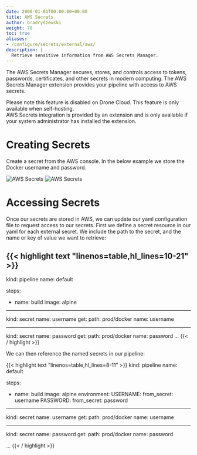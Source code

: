 ```yaml
---
date: 2000-01-01T00:00:00+00:00
title: AWS Secrets
author: bradrydzewski
weight: 70
toc: true
aliases:
- /configure/secrets/external/aws/
description: |
  Retrieve sensitive information from AWS Secrets Manager.
---
```


The AWS Secrets Manager secures, stores, and controls access to tokens, passwords, certificates, and other secrets in modern computing. The AWS Secrets Manager extension provides your pipeline with access to AWS secrets.

<div class="alert alert-no-cloud">
Please note this feature is disabled on Drone Cloud. This feature is only available when self-hosting.
</div>

<div class="alert alert-info">
AWS Secrets integration is provided by an extension and is only available if your system administrator has installed the extension.
</div>

# Creating Secrets

Create a secret from the AWS console. In the below example we store the Docker username and password.

![AWS Secrets](/screenshots/aws_secrets_manager_add_1.png)
![AWS Secrets](/screenshots/aws_secrets_manager_add_2.png)


# Accessing Secrets

Once our secrets are stored in AWS, we can update our yaml configuration file to request access to our secrets. First we define a secret resource in our yaml for each external secret. We include the path to the secret, and the name or key of value we want to retrieve:

{{< highlight text "linenos=table,hl_lines=10-21" >}}
---
kind: pipeline
name: default

steps:
- name: build
  image: alpine

---
kind: secret
name: username
get:
  path: prod/docker
  name: username

---
kind: secret
name: password
get:
  path: prod/docker
  name: password
...
{{< / highlight >}}

We can then reference the named secrets in our pipeline:

{{< highlight text "linenos=table,hl_lines=8-11" >}}
kind: pipeline
name: default

steps:
- name: build
  image: alpine
  environment:
    USERNAME:
      from_secret: username
    PASSWORD:
      from_secret: password

---
kind: secret
name: username
get:
  path: prod/docker
  name: username

---
kind: secret
name: password
get:
  path: prod/docker
  name: password

...
{{< / highlight >}}

